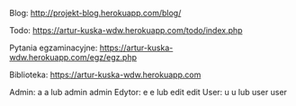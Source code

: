 Blog: http://projekt-blog.herokuapp.com/blog/

Todo: https://artur-kuska-wdw.herokuapp.com/todo/index.php

Pytania egzaminacyjne: https://artur-kuska-wdw.herokuapp.com/egz/egz.php

Biblioteka: https://artur-kuska-wdw.herokuapp.com

Admin: a  a lub   admin admin
Edytor: e e lub   edit  edit
User:  u  u   lub user  user
